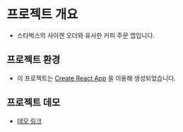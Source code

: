# 프로젝트 개요
 - 스타벅스의 사이렌 오더와 유사한 커피 주문 앱입니다. <br/>

## 프로젝트 환경
- 이 프로젝트는 [Create React App](https://github.com/facebook/create-react-app) 을 이용해 생성되었습니다. 

## 프로젝트 데모
- [데모 링크](https://jack-and-whoop.github.io/coffee-and-taste/)
